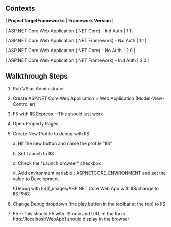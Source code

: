 ## Contexts

| **ProjectTargetFrameworks** | **Framework Version** |

| ASP.NET Core Web Application (.NET Core) - Ind Auth | 1.1 |

| ASP.NET Core Web Application (.NET Framework) - No Auth | 1.1 |

| ASP.NET Core Web Application (.NET Core) - No Auth | 2.0 |

| ASP.NET Core Web Application (.NET Framework) - Ind Auth | 2.0 |

## Walkthrough Steps

1. Run VS as Administrator

2. Create ASP.NET Core Web Application > Web Application (Model-View-Controller)

3. F5 with IIS Express --This should just work
      
4. Open Property Pages

5. Create New Profile to debug with IIS

   a. Hit the new button and name the profile "IIS"
   
   b. Set Launch to IIS
   
   c. Check the "Launch browser" checkbox
   
   d. Add environment variable : ASPNETCORE_ENVIRONMENT and set the value to Development
   
   ![Debug with IIS](_images/ASP.NET Core Web App with IIS/change to IIS.PNG)
   
6. Change Debug dropdown (the play button in the toolbar at the top) to IIS

7. F5
      --This should F5 with IIS now and URL of the form http://localhost/WebApp1 should display in the browser 









